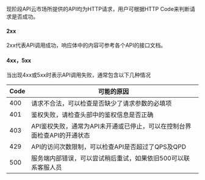 现阶段API云市场所提供的API均为HTTP请求，用户可根据HTTP Code来判断请求是否成功。

#### 2xx

2xx代表API调用成功，响应体中的内容可参考各个API的接口文档。

#### 4xx，5xx

当出现4xx或5xx时表示API调用失败，通常包含以下几种情况

| Code | 可能的原因                                                   |
| ---- | ------------------------------------------------------------ |
| 400  | 请求不合法，可以检查是否缺少了请求参数的必填项               |
| 401  | 鉴权失败，请检查头部中的鉴权信息是否正确                     |
| 403  | API鉴权失败，通常为API未开通或已停止，可以在控制台界面检查API的开通状态 |
| 429  | API的访问次数限制，可以检查API是否超过了QPS及QPD             |
| 500  | 服务端内部错误，可以尝试稍后重试，如果依旧500可以联系客服人员 |

